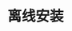 <!--
 * @Descripttion: 
 * @version: 
 * @Author: WangShuaibing
 * @Date: 2020-11-05 18:56:25
 * @LastEditors: WangShuaibing
 * @LastEditTime: 2020-11-05 18:56:37
-->
# 离线安装


